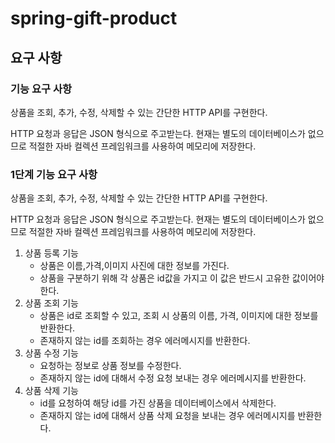 # spring-gift-product

## 요구 사항
### 기능 요구 사항
상품을 조회, 추가, 수정, 삭제할 수 있는 간단한 HTTP API를 구현한다.

HTTP 요청과 응답은 JSON 형식으로 주고받는다.
현재는 별도의 데이터베이스가 없으므로 적절한 자바 컬렉션 프레임워크를 사용하여 메모리에 저장한다.

### 1단계 기능 요구 사항
상품을 조회, 추가, 수정, 삭제할 수 있는 간단한 HTTP API를 구현한다.

HTTP 요청과 응답은 JSON 형식으로 주고받는다.
현재는 별도의 데이터베이스가 없으므로 적절한 자바 컬렉션 프레임워크를 사용하여 메모리에 저장한다.

1. 상품 등록 기능
    * 상품은 이름,가격,이미지 사진에 대한 정보를 가진다.
    * 상품을 구분하기 위해 각 상품은 id값을 가지고 이 값은 반드시 고유한 값이어야한다.
2. 상품 조회 기능
    * 상품은 id로 조회할 수 있고, 조회 시 상품의 이름, 가격, 이미지에 대한 정보를 반환한다.
    * 존재하지 않는 id를 조회하는 경우 에러메시지를 반환한다.
3. 상품 수정 기능
    * 요청하는 정보로 상품 정보를 수정한다.
    * 존재하지 않는 id에 대해서 수정 요청 보내는 경우 에러메시지를 반환한다.
4. 상품 삭제 기능
    * id를 요청하여 해당 id를 가진 상품을 데이터베이스에서 삭제한다.
    * 존재하지 않는 id에 대해서 상품 삭제 요청을 보내는 경우 에러메시지를 반환한다.